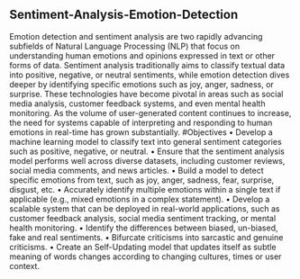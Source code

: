 ## Sentiment-Analysis-Emotion-Detection
Emotion detection and sentiment analysis are two rapidly advancing subfields of Natural Language Processing (NLP) that focus on understanding human emotions and opinions expressed in text or other forms of data. Sentiment analysis traditionally aims to classify textual data into positive, negative, or neutral sentiments, while emotion detection dives deeper by identifying specific emotions such as joy, anger, sadness, or surprise. These technologies have become pivotal in areas such as social media analysis, customer feedback systems, and even mental health monitoring. As the volume of user-generated content continues to increase, the need for systems capable of interpreting and responding to human emotions in real-time has grown substantially.
#Objectives
• Develop a machine learning model to classify text into general sentiment categories such as
positive, negative, or neutral.
• Ensure that the sentiment analysis model performs well across diverse datasets, including customer reviews, social media comments, and news articles.
• Build a model to detect specific emotions from text, such as joy, anger, sadness, fear, surprise, disgust, etc.
• Accurately identify multiple emotions within a single text if applicable (e.g., mixed emotions in a complex statement).
• Develop a scalable system that can be deployed in real-world applications, such as customer feedback analysis, social media sentiment tracking, or mental health monitoring.
• Identify the differences between biased, un-biased, fake and real sentiments.
• Bifurcate criticisms into sarcastic and genuine criticisms.
• Create an Self-Updating model that updates itself as subtle meaning of words changes according to changing cultures, times or user context.

